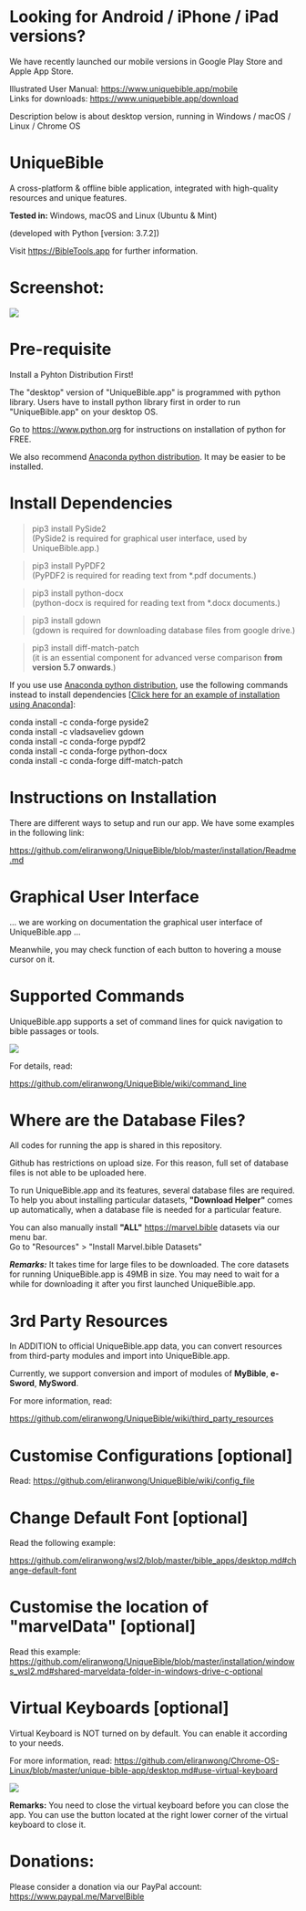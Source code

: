 # Looking for Android / iPhone / iPad versions?

We have recently launched our mobile versions in Google Play Store and Apple App Store.

Illustrated User Manual: <a href='https://www.uniquebible.app/mobile'>https://www.uniquebible.app/mobile</a><br>
Links for downloads: <a href='https://www.uniquebible.app/download'>https://www.uniquebible.app/download</a>

Description below is about desktop version, running in Windows / macOS / Linux / Chrome OS

# UniqueBible
A cross-platform & offline bible application, integrated with high-quality resources and unique features.

<b>Tested in:</b> Windows, macOS and Linux (Ubuntu & Mint)

(developed with Python [version: 3.7.2])

Visit <a href="https://BibleTools.app" target="_blank">https://BibleTools.app</a> for further information.

# Screenshot:

<img src="screenshots/screenshot.png">

# Pre-requisite

Install a Pyhton Distribution First!

The "desktop" version of "UniqueBible.app" is programmed with python library.  Users have to install python library first in order to run "UniqueBible.app" on your desktop OS.

Go to <a href="https://www.python.org">https://www.python.org</a> for instructions on installation of python for FREE.

We also recommend <a href='https://www.anaconda.com/'>Anaconda python distribution</a>.  It may be easier to be installed.

# Install Dependencies

> pip3 install PySide2
<br>(PySide2 is required for graphical user interface, used by UniqueBible.app.)

> pip3 install PyPDF2
<br>(PyPDF2 is required for reading text from *.pdf documents.)

> pip3 install python-docx
<br>(python-docx is required for reading text from *.docx documents.)

> pip3 install gdown
<br>(gdown is required for downloading database files from google drive.)

> pip3 install diff-match-patch
<br>(it is an essential component for advanced verse comparison <b>from version 5.7 onwards</b>.)

If you use use <a href='https://www.anaconda.com/'>Anaconda python distribution</a>, use the following commands instead to install dependencies [<a href="https://github.com/eliranwong/UniqueBible/blob/master/installation/mac.md">Click here for an example of installation using Anaconda</a>]:

conda install -c conda-forge pyside2<br>
conda install -c vladsaveliev gdown<br>
conda install -c conda-forge pypdf2<br>
conda install -c conda-forge python-docx<br>
conda install -c conda-forge diff-match-patch

# Instructions on Installation

There are different ways to setup and run our app.  We have some examples in the following link:

https://github.com/eliranwong/UniqueBible/blob/master/installation/Readme.md

# Graphical User Interface

... we are working on documentation the graphical user interface of UniqueBible.app ...

Meanwhile, you may check function of each button to hovering a mouse cursor on it.

# Supported Commands

UniqueBible.app supports a set of command lines for quick navigation to bible passages or tools.

<img src="screenshots/screenshot_command_line.png">

For details, read:

https://github.com/eliranwong/UniqueBible/wiki/command_line

# Where are the Database Files?

All codes for running the app is shared in this repository.

Github has restrictions on upload size.  For this reason, full set of database files is not able to be uploaded here.

To run UniqueBible.app and its features, several database files are required.  To help you about installing particular datasets, <b>"Download Helper"</b> comes up automatically, when a database file is needed for a particular feature.

You can also manually install <b>"ALL"</b> https://marvel.bible datasets via our menu bar.<br>
Go to "Resources" > "Install Marvel.bible Datasets"

<i><b>Remarks:</b></i> It takes time for large files to be downloaded.  The core datasets for running UniqueBible.app is 49MB in size.  You may need to wait for a while for downloading it after you first launched UniqueBible.app.

# 3rd Party Resources

In ADDITION to official UniqueBible.app data, you can convert resources from third-party modules and import into UniqueBible.app.

Currently, we support conversion and import of modules of <b>MyBible</b>, <b>e-Sword</b>, <b>MySword</b>.

For more information, read:

https://github.com/eliranwong/UniqueBible/wiki/third_party_resources

# Customise Configurations [optional]

Read: https://github.com/eliranwong/UniqueBible/wiki/config_file

# Change Default Font [optional]

Read the following example:

https://github.com/eliranwong/wsl2/blob/master/bible_apps/desktop.md#change-default-font

# Customise the location of "marvelData" [optional]

Read this example: https://github.com/eliranwong/UniqueBible/blob/master/installation/windows_wsl2.md#shared-marveldata-folder-in-windows-drive-c-optional

# Virtual Keyboards [optional]

Virtual Keyboard is NOT turned on by default.  You can enable it according to your needs.

For more information, read: https://github.com/eliranwong/Chrome-OS-Linux/blob/master/unique-bible-app/desktop.md#use-virtual-keyboard

<img src="screenshots/screenshot_virtualKeyboard.png">

<b>Remarks:</b> You need to close the virtual keyboard before you can close the app.  You can use the button located at the right lower corner of the virtual keyboard to close it.

# Donations:

Please consider a donation via our PayPal account:
<a href="https://www.paypal.me/MarvelBible">https://www.paypal.me/MarvelBible</a>

